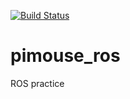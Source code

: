 [![Build Status](https://travis-ci.org/h-shib/pimouse_ros.svg?branch=master)](https://travis-ci.org/h-shib/pimouse_ros)

# pimouse_ros
ROS practice
